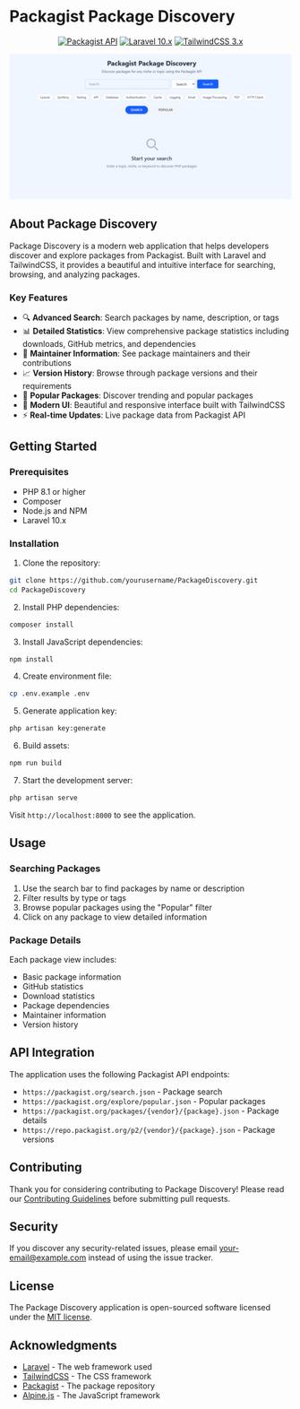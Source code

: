 # Packagist Package Discovery

<p align="center">
<a href="https://packagist.org"><img src="https://img.shields.io/badge/Packagist-API-F28D1A?style=for-the-badge&logo=packagist&logoColor=white" alt="Packagist API"></a>
<a href="https://laravel.com"><img src="https://img.shields.io/badge/Laravel-10.x-FF2D20?style=for-the-badge&logo=laravel&logoColor=white" alt="Laravel 10.x"></a>
<a href="https://tailwindcss.com"><img src="https://img.shields.io/badge/TailwindCSS-3.x-38B2AC?style=for-the-badge&logo=tailwind-css&logoColor=white" alt="TailwindCSS 3.x"></a>
</p>

<p align="center">
  <img src="screenshot.png" alt="Package Discovery Screenshot" width="800">
</p>

## About Package Discovery

Package Discovery is a modern web application that helps developers discover and explore packages from Packagist. Built with Laravel and TailwindCSS, it provides a beautiful and intuitive interface for searching, browsing, and analyzing packages.

### Key Features

- 🔍 **Advanced Search**: Search packages by name, description, or tags
- 📊 **Detailed Statistics**: View comprehensive package statistics including downloads, GitHub metrics, and dependencies
- 👥 **Maintainer Information**: See package maintainers and their contributions
- 📈 **Version History**: Browse through package versions and their requirements
- 🎯 **Popular Packages**: Discover trending and popular packages
- 💫 **Modern UI**: Beautiful and responsive interface built with TailwindCSS
- ⚡ **Real-time Updates**: Live package data from Packagist API

## Getting Started

### Prerequisites

- PHP 8.1 or higher
- Composer
- Node.js and NPM
- Laravel 10.x

### Installation

1. Clone the repository:
```bash
git clone https://github.com/yourusername/PackageDiscovery.git
cd PackageDiscovery
```

2. Install PHP dependencies:
```bash
composer install
```

3. Install JavaScript dependencies:
```bash
npm install
```

4. Create environment file:
```bash
cp .env.example .env
```

5. Generate application key:
```bash
php artisan key:generate
```

6. Build assets:
```bash
npm run build
```

7. Start the development server:
```bash
php artisan serve
```

Visit `http://localhost:8000` to see the application.

## Usage

### Searching Packages

1. Use the search bar to find packages by name or description
2. Filter results by type or tags
3. Browse popular packages using the "Popular" filter
4. Click on any package to view detailed information

### Package Details

Each package view includes:
- Basic package information
- GitHub statistics
- Download statistics
- Package dependencies
- Maintainer information
- Version history

## API Integration

The application uses the following Packagist API endpoints:
- `https://packagist.org/search.json` - Package search
- `https://packagist.org/explore/popular.json` - Popular packages
- `https://packagist.org/packages/{vendor}/{package}.json` - Package details
- `https://repo.packagist.org/p2/{vendor}/{package}.json` - Package versions

## Contributing

Thank you for considering contributing to Package Discovery! Please read our [Contributing Guidelines](CONTRIBUTING.md) before submitting pull requests.

## Security

If you discover any security-related issues, please email [your-email@example.com](mailto:your-email@example.com) instead of using the issue tracker.

## License

The Package Discovery application is open-sourced software licensed under the [MIT license](https://opensource.org/licenses/MIT).

## Acknowledgments

- [Laravel](https://laravel.com) - The web framework used
- [TailwindCSS](https://tailwindcss.com) - The CSS framework
- [Packagist](https://packagist.org) - The package repository
- [Alpine.js](https://alpinejs.dev) - The JavaScript framework
